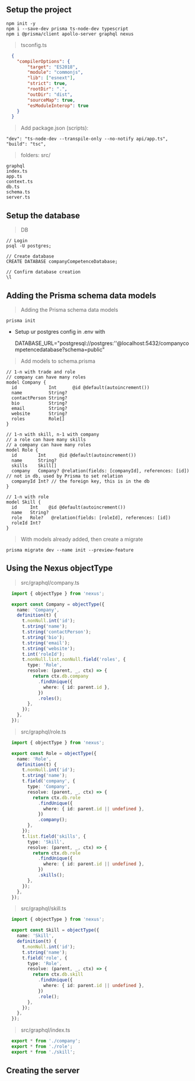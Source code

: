 ## Setup the project

> 
    npm init -y
    npm i --save-dev prisma ts-node-dev typescript
    npm i @prisma/client apollo-server graphql nexus

> tsconfig.ts

```json
  {
    "compilerOptions": {
        "target": "ES2018",
        "module": "commonjs",
        "lib": ["esnext"],
        "strict": true,
        "rootDir": ".",
        "outDir": "dist",
        "sourceMap": true,
        "esModuleInterop": true
    }
  }
```

> Add package.json (scripts):

    "dev": "ts-node-dev --transpile-only --no-notify api/app.ts",
    "build": "tsc",

> folders: src/

    graphql
    index.ts
    app.ts
    context.ts
    db.ts
    schema.ts
    server.ts

## Setup the database

> DB

    // Login
    psql -U postgres;

    // Create database
    CREATE DATABASE companyCompetenceDatabase;

    // Confirm database creation
    \l

## Adding the Prisma schema data models

> Adding the Prisma schema data models

    prisma init

  - Setup ur postgres config in .env with 

    DATABASE_URL="postgresql://postgres:''@localhost:5432/companycompetencedatabase?schema=public"


> Add models to schema.prisma

    // 1-n with trade and role
    // company can have many roles
    model Company {
      id            Int      @id @default(autoincrement())
      name          String?
      contactPerson String?
      bio           String?
      email         String?
      website       String?
      roles         Role[]
    }

    // 1-n with skill, n-1 with company
    // a role can have many skills
    // a company can have many roles
    model Role {
      id        Int     @id @default(autoincrement())
      name      String?
      skills    Skill[]
      company   Company? @relation(fields: [companyId], references: [id]) // not in db, used by Prisma to set relation
      companyId Int? // the foreign key, this is in the db
    }

    // 1-n with role
    model Skill {
      id     Int    @id @default(autoincrement())
      name   String?
      role   Role?   @relation(fields: [roleId], references: [id])
      roleId Int?
    }

> With models already added, then create a migrate

    prisma migrate dev --name init --preview-feature

## Using the Nexus objectType 

> src/graphql/company.ts

```typescript
  import { objectType } from 'nexus';

  export const Company = objectType({
    name: 'Company',
    definition(t) {
      t.nonNull.int('id');
      t.string('name');
      t.string('contactPerson');
      t.string('bio');
      t.string('email');
      t.string('website');
      t.int('roleId');
      t.nonNull.list.nonNull.field('roles', {
        type: 'Role',
        resolve: (parent, _, ctx) => {
          return ctx.db.company
            .findUnique({
              where: { id: parent.id },
            })
            .roles();
        },
      });
    },
  });
```

> src/graphql/role.ts

```typescript
  import { objectType } from 'nexus';

  export const Role = objectType({
    name: 'Role',
    definition(t) {
      t.nonNull.int('id');
      t.string('name');
      t.field('company', {
        type: 'Company',
        resolve: (parent, _, ctx) => {
          return ctx.db.role
            .findUnique({
              where: { id: parent.id || undefined },
            })
            .company();
        },
      });
      t.list.field('skills', {
        type: 'Skill',
        resolve: (parent, _, ctx) => {
          return ctx.db.role
            .findUnique({
              where: { id: parent.id || undefined },
            })
            .skills();
        },
      });
    },
  });
```

> src/graphql/skill.ts

```typescript
  import { objectType } from 'nexus';

  export const Skill = objectType({
    name: 'Skill',
    definition(t) {
      t.nonNull.int('id');
      t.string('name');
      t.field('role', {
        type: 'Role',
        resolve: (parent, _, ctx) => {
          return ctx.db.skill
            .findUnique({
              where: { id: parent.id || undefined },
            })
            .role();
        },
      });
    },
  });
```

> src/graphql/index.ts
```typescript
  export * from './company';
  export * from './role';
  export * from './skill';
```

## Creating the server
